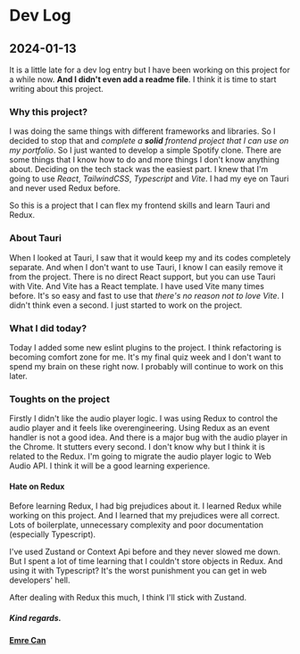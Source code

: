 # **Dev Log**

## 2024-01-13

It is a little late for a dev log entry but I have been working on this project for a while now. **And I didn't even add a readme file**. I think it is time to start writing about this project.

### Why this project?

I was doing the same things with different frameworks and libraries. So I decided to stop that and *complete a **solid** frontend project that I can use on my portfolio*. So I just wanted to develop a simple Spotify clone. There are some things that I know how to do and more things I don't know anything about. Deciding on the tech stack was the easiest part. I knew that I'm going to use *React*, *TailwindCSS*, *Typescript* and *Vite*. I had my eye on Tauri and never used Redux before.

So this is a project that I can flex my frontend skills and learn Tauri and Redux.

### About Tauri

When I looked at Tauri, I saw that it would keep my and its codes completely separate. And when I don't want to use Tauri, I know I can easily remove it from the project. There is no direct React support, but you can use Tauri with Vite. And Vite has a React template. I have used Vite many times before. It's so easy and fast to use that *there's no reason not to love Vite*. I didn't think even a second. I just started to work on the project.

### What I did today?

Today I added some new eslint plugins to the project. I think refactoring is becoming comfort zone for me. It's my final quiz week and I don't want to spend my brain on these right now. I probably will continue to work on this later.

### Toughts on the project

Firstly I didn't like the audio player logic. I was using Redux to control the audio player and it feels like overengineering. Using Redux as an event handler is not a good idea. And there is a major bug with the audio player in the Chrome. It stutters every second. I don't know why but I think it is related to the Redux. I'm going to migrate the audio player logic to Web Audio API. I think it will be a good learning experience. 

#### Hate on Redux

Before learning Redux, I had big prejudices about it. I learned Redux while working on this project. And I learned that my prejudices were all correct. Lots of boilerplate, unnecessary complexity and poor documentation (especially Typescript).

I've used Zustand or Context Api before and they never slowed me down. But I spent a lot of time learning that I couldn't store objects in Redux. And using it with Typescript? It's the worst punishment you can get in web developers' hell.

After dealing with Redux this much, I think I'll stick with Zustand. 

##### Kind regards.
#### [Emre Can](https://github.com/emrecancorapci) 
